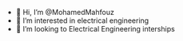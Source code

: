 - 👋 Hi, I’m @MohamedMahfouz
- 👀 I’m interested in electrical engineering
- 💞️ I’m looking to Electrical Engineering interships

<!---
MohamedMahfouz/MohamedMahfouz is a ✨ special ✨ repository because its `README.md` (this file) appears on your GitHub profile.
You can click the Preview link to take a look at your changes.
--->
